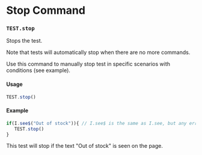 # Stop Command

### `TEST.stop` <a href="#teststop" id="teststop"></a>

Stops the test.

Note that tests will automatically stop when there are no more commands.

Use this command to manually stop test in specific scenarios with conditions (see example).

#### Usage <a href="#usage" id="usage"></a>

```javascript
TEST.stop()
```

#### Example <a href="#example" id="example"></a>

```javascript
if(I.see$("Out of stock")){ // I.see$ is the same as I.see, but any errors are supressed
   TEST.stop()
}
```

This test will stop if the text "Out of stock" is seen on the page.
